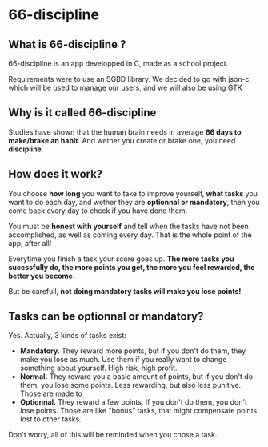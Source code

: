 # 66-discipline 
## What is 66-discipline ?
66-discipline is an app developped in C, made as a school project.

Requirements were to use an SGBD library. We decided to go with json-c, which will be used to manage our users, and we will also be using GTK


## Why is it called 66-discipline
Studies have shown that the human brain needs in average **66 days to make/brake an habit**. And wether you create or brake one, you need **discipline**.

## How does it work?
You choose **how long** you want to take to improve yourself, **what tasks** you want to do each day, and wether they are **optionnal or mandatory**, then you come back every day to check if you have done them.

You must be **honest with yourself** and tell when the tasks have not been accomplished, as well as coming every day. That is the whole point of the app, after all!

Everytime you finish a task your score goes up. **The more tasks you sucessfully do, the more points you get, the more you feel rewarded, the better you become.**

But be carefull, **not doing mandatory tasks will make you lose points!**

## Tasks can be optionnal or mandatory?
Yes. Actually, 3 kinds of tasks exist:
- **Mandatory.** They reward more points, but if you don't do them, they make you lose as much. Use them if you really want to change something about yourself. High risk, high profit.
- **Normal.** They reward you a basic amount of points, but if you don't do them, you lose some points. Less rewarding, but also less punitive. Those are made to 
- **Optionnal.** They reward a few points. If you don't do them, you don't lose points. Those are like "bonus" tasks, that might compensate points lost to other tasks.

Don't worry, all of this will be reminded when you chose a task.